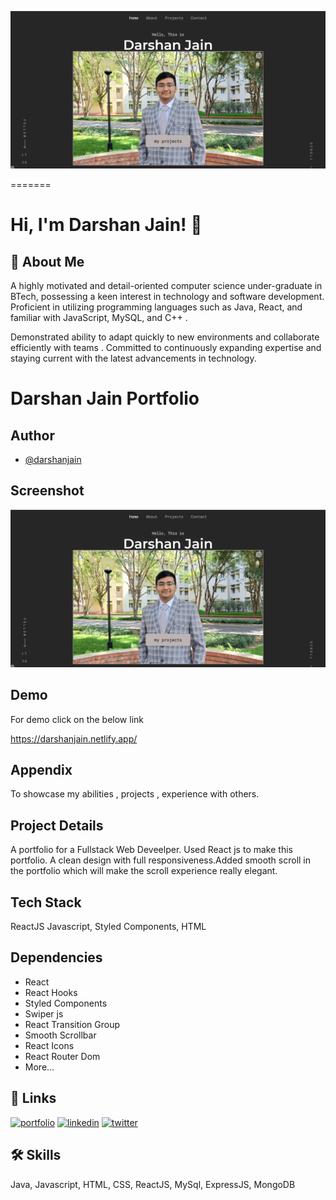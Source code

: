 ![](./ReadMeImages/ReadMeBanner.png)

=======

# Hi, I'm Darshan Jain! 👋

## 🚀 About Me
A highly motivated
and
detail-oriented
computer science under-graduate in BTech,
possessing a keen interest in technology and
software development. Proficient in utilizing
programming languages such as Java, React, and
familiar with JavaScript,
MySQL,
and C++ .

Demonstrated ability to adapt quickly to new
environments and collaborate efficiently with
teams . Committed
to continuously expanding
expertise and staying current with the latest
advancements in technology.


# Darshan Jain Portfolio

## Author

- [@darshanjain](https://github.com/darshanjaipuria/)


## Screenshot

![Darshan Portfolio](./ReadMeImages/ReadMeBanner.png)

## Demo

For demo click on the below link

https://darshanjain.netlify.app/

## Appendix
To showcase my abilities , projects , experience with others.


## Project Details

A portfolio for a Fullstack Web Deveelper. Used React js to make this portfolio. A clean design with full responsiveness.Added smooth scroll in the portfolio which will make the scroll experience really elegant.

## Tech Stack

ReactJS
Javascript,
Styled Components,
HTML


## Dependencies

- React
- React Hooks
- Styled Components
- Swiper js
- React Transition Group
- Smooth Scrollbar
- React Icons
- React Router Dom
- More...



## 🔗 Links
[![portfolio](https://img.shields.io/badge/my_portfolio-000?style=for-the-badge&logo=ko-fi&logoColor=white)](https://darshanjain.netlify.app/)
[![linkedin](https://img.shields.io/badge/linkedin-0A66C2?style=for-the-badge&logo=linkedin&logoColor=white)](https://www.linkedin.com/in/darshannn-jain/)
[![twitter](https://img.shields.io/badge/twitter-1DA1F2?style=for-the-badge&logo=twitter&logoColor=white)](https://twitter.com/DarshanJaipuria)


## 🛠 Skills
Java, Javascript, HTML, CSS, ReactJS, MySql, ExpressJS, MongoDB
